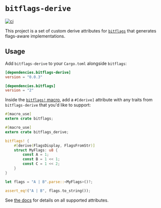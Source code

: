 # `bitflags-derive`

[![ci](https://github.com/bitflags/bitflags-derive/actions/workflows/ci.yml/badge.svg)](https://github.com/bitflags/bitflags-derive/actions/workflows/ci.yml)

This project is a set of custom derive attributes for [`bitflags`](https://docs.rs/bitflags) that generates flags-aware implementations.

## Usage

Add `bitflags-derive` to your `Cargo.toml` alongside `bitflags`:

```toml
[dependencies.bitflags-derive]
version = "0.0.3"

[dependencies.bitflags]
version = "2"
```

Inside the [`bitflags!` macro](https://docs.rs/bitflags/latest/bitflags/macro.bitflags.html), add a `#[derive]` attribute with any traits from `bitflags-derive` that you'd like to support:

```rust
#[macro_use]
extern crate bitflags;

#[macro_use]
extern crate bitflags_derive;

bitflags! {
    #[derive(FlagsDisplay, FlagsFromStr)]
    struct MyFlags: u8 {
        const A = 1;
        const B = 1 << 1;
        const C = 1 << 2;
    }
}

let flags = "A | B".parse::<MyFlags>()?;

assert_eq!("A | B", flags.to_string());
```

See [the docs](https://docs.rs/bitflags-derive) for details on all supported attributes.
